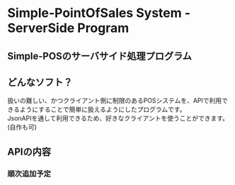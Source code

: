 # Simple-PointOfSales System - ServerSide Program
## Simple-POSのサーバサイド処理プログラム

## どんなソフト？
扱いの難しい、かつクライアント側に制限のあるPOSシステムを、APIで利用できるようにすることで簡単に扱えるようにしたプログラムです。  
JsonAPIを通して利用できるため、好きなクライアントを使うことができます。(自作も可)

## APIの内容

### 順次追加予定